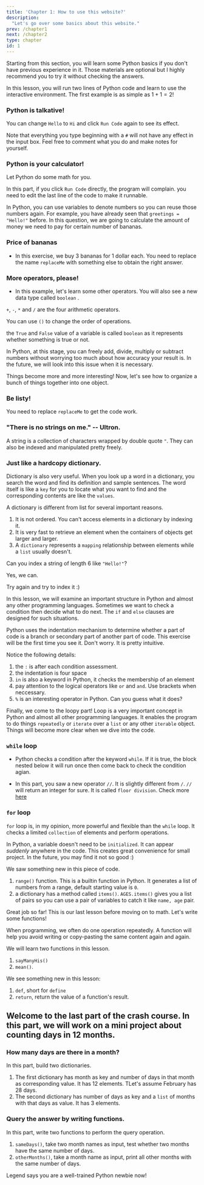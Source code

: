 ```yaml
---
title: 'Chapter 1: How to use this website?'
description:
  "Let's go over some basics about this website."
prev: /chapter1
next: /chapter2
type: chapter
id: 1
---
```


<exercise id="1" title="Start here" type="slides">

<slides source="chapter1_01_how_to_use_the_website">
</slides>

</exercise>

<exercise id="2" title="Use Python in this website">

Starting from this section, you will learn some Python basics if you don't have previous experience in it. Those materials are optional but I highly recommend you to try it without checking the answers. 

In this lesson, you will run two lines of Python code and learn to use the interactive environment. The first example is as simple as $1+1=2$!

### Python is talkative!

You can change `Hello` to `Hi` and click `Run Code` again to see its effect.

<codeblock id="01_02_01">

</codeblock>

Note that everything you type beginning with a `#` will not have any effect in the input box. Feel free to comment what you do and make notes for yourself.

### Python is your calculator!

Let Python do some math for you.

In this part, if you click `Run Code` directly, the program will complain. you need to edit the last line of the code to make it runnable. 

<codeblock id="01_02_02">
</codeblock>

</exercise>

<exercise id="3" title="20-minute Python, variables and operators">

In Python, you can use variables to denote numbers so you can reuse those numbers again. For example, you have already seen that `greetings = "Hello!"` before. In this question, we are going to calculate the amount of money we need to pay for certain number of bananas.

### Price of bananas

- In this exercise, we buy 3 bananas for 1 dollar each. You need to replace the name `replaceMe` with something else to obtain the right answer.

<codeblock id="01_03_01">

</codeblock>

### More operators, please!

- In this example, let's learn some other operators. You will also see a new data type called `boolean`  .

<codeblock id="01_03_02">

</codeblock>

`+`, `-`, `*` and `/` are the four arithmetic operators. 

You can use `()` to change the order of operations.

the `True` and `False` value of a variable is called `boolean` as it represents whether something is true or not.

In Python, at this stage, you can freely add, divide, multiply or subtract numbers without worrying too much about how accuracy your result is. In the future, we will look into this issue when it is necessary.

</exercise>

<exercise id="4" title="20-minute Python, list, string and dictionary">

Things become more and more interesting! Now, let's see how to organize a bunch of things together into one object.

### Be listy!

You need to replace `replaceMe` to get the code work.

<codeblock id="01_04_01">

</codeblock>

### "There is no strings on me." -- Ultron.

A string is a collection of characters wrapped by double quote `"`. They can also be indexed and manipulated pretty freely.

<codeblock id="01_04_02">


</codeblock>

### Just like a hardcopy dictionary.

Dictionary is also very useful. When you look up a word in a dictionary, you search the word and find its definition and sample sentences. The word itself is like a `key` for you to locate what you want to find and the corresponding contents are like the `values`.

<codeblock id="01_04_03">


</codeblock>

A dictionary is different from list for several important reasons.

1. It is not ordered. You can't access elements in a dictionary by indexing it.
2. It is very fast to retrieve an element when the containers of objects get larger and larger.
3. A `dictionary` represents a `mapping` relationship between elements while a `list` usually doesn't.

</exercise>

<exercise id="5" title="20-minute Python, mini summary one" type="slides">

<slides source="chapter1_02_mini_summary_one">
</slides>

</exercise>

<exercise id="6" title="20-minute Python, mini test one, question one" type="choice">

Can you index a string of length 6 like `"Hello!"`?

<choice>
<opt correct="true" text="Yes">

Yes, we can.

</opt>
<opt  text="No">

Try again and try to index it :)

</opt>
</choice>

</exercise>

<!-- <exercise id="6-2" title="20-minute Python, mini test one, question two" type="choice">

Can you change a character of a string of length 6 like `"Hello!"` by indexing? for example, does the following code work?

```python

stringA = "Hello!"
stringA[0] = "S"
```

<choice>

<opt text="Yes">

Try it in an interactive session and see what error you get.

</opt>
<opt correct="true" text="No">

Right. A string in Python is immutable.

</opt>
</choice>

</exercise> -->

<exercise id="7" title="20-minute Python, if and else">

In this lesson, we will examine an important structure in Python and almost any other programming languages. Sometimes we want to check a condition then decide what to do next. The `if` and `else` clauses are designed for such situations.

Python uses the indentation mechanism to determine whether a part of code is a branch or secondary part of another part of code. This exercise will be the first time you see it. Don't worry. It is pretty intuitive.

<codeblock id="01_07">

</codeblock>

Notice the following details:

1. the `:` is after each condition assessment.
2. the indentation is four space `    `.
3. `in` is also a keyword in Python, it checks the membership of an element
4. pay attention to the logical operators like `or` and `and`. Use brackets when neccessary.
5. `%` is an interesting operator in Python. Can you guess what it does?

</exercise>

<exercise id="8" title="20-minute Python, loops">

Finally, we come to the loopy part! Loop is a very important concept in Python and almost all other programming languages. It enables the program to do things `repeatedly` or `iterate` over a `list` or any other `iterable` object. Things will become more clear when we dive into the code.

### `while` loop

<codeblock id="01_08_01">

</codeblock>

- Python checks a condition after the keyword `while`. If it is true, the block nested below it will run once then come back to check the condition agian.

- In this part, you saw a new operator `//`. It is slightly different from `/`. `//` will return an integer for sure. It is called `floor division`. Check more [here](https://python-reference.readthedocs.io/en/latest/docs/operators/floor_division.html)

### `for` loop

`for` loop is, in my opinion, more powerful and flexible than the `while` loop. It checks a limited `collection` of elements and perform operations.

In Python, a variable doesn't need to be `initialized`. It can appear *suddenly* anywhere in the code. This creates great convenience for small project. In the future, you may find it not so good :)

<codeblock id="01_08_02">

</codeblock>

We saw something new in this piece of code.

1. `range()` function. This is a builtin function in Python. It generates a list of numbers from a range, default starting value is `0`.
2. a dictionary has a method called `items()`. `AGES.items()` gives you a list of pairs so you can use a pair of variables to catch it like `name, age` pair.

</exercise>

<exercise id="9" title="20 minute Python, don't copy but write functions">

Great job so far! This is our last lesson before moving on to math. Let's write some functions!

When programming, we often do one operation repeatedly. A function will help you avoid writing or copy-pasting the same content again and again. 

We will learn two functions in this lesson.

1. `sayManyHis()`
2. `mean()`. 

<codeblock id="01_09">

</codeblock>

 We see something new in this lesson:

 1. `def`, short for `define`
 2. `return`, return the value of a function's result.

</exercise>

<exercise id="10" title="20-minute Python, mini summary two" type="slides">

<slides source="chapter1_03_mini_summary_two">
</slides>

</exercise>


<exercise id="11" title="20-minute Python, a mini project">

## Welcome to the last part of the crash course. In this part, we will work on a mini project about counting days in 12 months.


### How many days are there in a month?

In this part, build two dictionaries.

1. The first dictionary has month as key and  number of days in that month as corresponding value. It has 12 elements. TLet's assume February has 28 days.
2. The second dictionary has number of days as key and a `list` of months with that days as value. It has 3 elements.

<codeblock id="01_11_01">

</codeblock>

### Query the answer by writing functions.

In this part, write two functions to perform the query operation.

1. `sameDays()`, take two month names as input, test whether two months have the same number of days.
2. `otherMonths()`, take a month name as input, print all other months with the same number of days.

<codeblock id="01_11_02">

</codeblock>
Legend says you are a well-trained Python newbie now!
</exercise>
